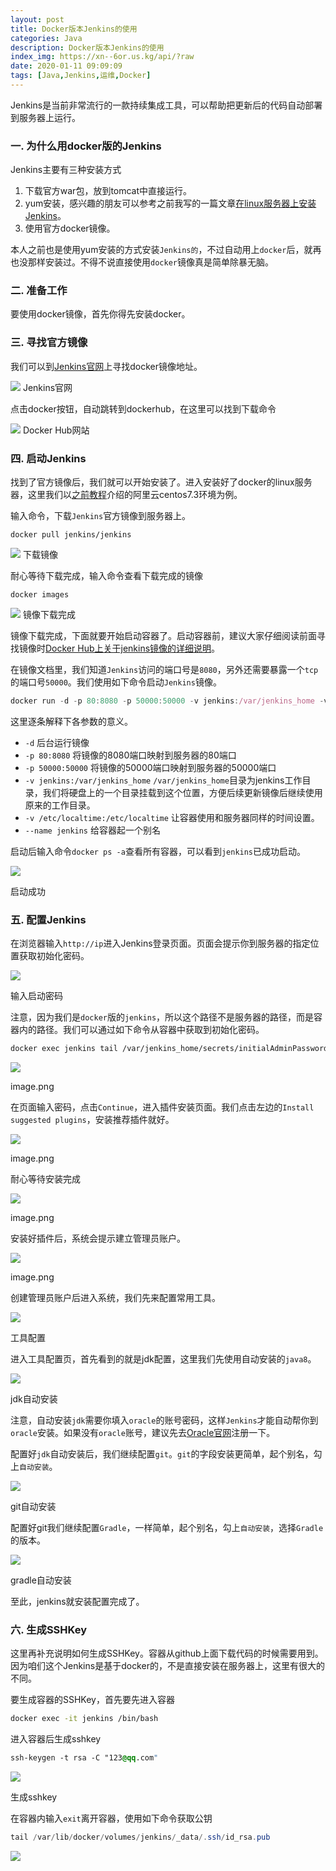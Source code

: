 ```yaml
---
layout: post
title: Docker版本Jenkins的使用
categories: Java
description: Docker版本Jenkins的使用
index_img: https://xn--6or.us.kg/api/?raw
date: 2020-01-11 09:09:09
tags: [Java,Jenkins,运维,Docker]
---
```


Jenkins是当前非常流行的一款持续集成工具，可以帮助把更新后的代码自动部署到服务器上运行。

### 一. 为什么用docker版的Jenkins

Jenkins主要有三种安装方式

1.  下载官方war包，放到tomcat中直接运行。
2.  yum安装，感兴趣的朋友可以参考之前我写的一篇文章[在linux服务器上安装Jenkins](https://www.jianshu.com/p/c517f09df025)。
3.  使用官方docker镜像。

本人之前也是使用yum安装的方式安装`Jenkins的`，不过自动用上`docker`后，就再也没那样安装过。不得不说直接使用`docker`镜像真是简单除暴无脑。

### 二. 准备工作

要使用docker镜像，首先你得先安装docker。

### 三. 寻找官方镜像

我们可以到[Jenkins官网](https://jenkins.io/download/)上寻找docker镜像地址。

![](https://img.itgo.ml/img/master/webp.jpg)
Jenkins官网

点击docker按钮，自动跳转到dockerhub，在这里可以找到下载命令

![](https://img.itgo.ml/img/webp%20(1).jpg)
Docker Hub网站

### 四. 启动Jenkins

找到了官方镜像后，我们就可以开始安装了。进入安装好了docker的linux服务器，这里我们以[之前教程](https://www.jianshu.com/p/d95c52d5ec3f)介绍的阿里云centos7.3环境为例。

输入命令，下载`Jenkins`官方镜像到服务器上。

```undefined
docker pull jenkins/jenkins

```

![](https://img.itgo.ml/img/webp%20(2).jpg)
下载镜像

耐心等待下载完成，输入命令查看下载完成的镜像

```undefined
docker images

```

![](https://img.itgo.ml/img/webp%20(3).jpg)
镜像下载完成

镜像下载完成，下面就要开始启动容器了。启动容器前，建议大家仔细阅读前面寻找镜像时[Docker Hub上关于jenkins镜像的详细说明](https://hub.docker.com/_/jenkins/)。

在镜像文档里，我们知道`Jenkins`访问的端口号是`8080`，另外还需要暴露一个`tcp`的端口号`50000`。我们使用如下命令启动`Jenkins`镜像。

```jsx
docker run -d -p 80:8080 -p 50000:50000 -v jenkins:/var/jenkins_home -v /etc/localtime:/etc/localtime --name jenkins docker.io/jenkins/jenkins

```

这里逐条解释下各参数的意义。

*   `-d` 后台运行镜像
*   `-p 80:8080` 将镜像的8080端口映射到服务器的80端口
*   `-p 50000:50000` 将镜像的50000端口映射到服务器的50000端口
*   `-v jenkins:/var/jenkins_home` `/var/jenkins_home`目录为jenkins工作目录，我们将硬盘上的一个目录挂载到这个位置，方便后续更新镜像后继续使用原来的工作目录。
*   `-v /etc/localtime:/etc/localtime` 让容器使用和服务器同样的时间设置。
*   `--name jenkins` 给容器起一个别名

启动后输入命令`docker ps -a`查看所有容器，可以看到`jenkins`已成功启动。

![](https://img.itgo.ml/img/webp%20(4).jpg)

启动成功

### 五. 配置Jenkins

在浏览器输入`http://ip`进入Jenkins登录页面。页面会提示你到服务器的指定位置获取初始化密码。

![](https://img.itgo.ml/img/webp%20(5).jpg)

输入启动密码

注意，因为我们是`docker`版的`jenkins`，所以这个路径不是服务器的路径，而是容器内的路径。我们可以通过如下命令从容器中获取到初始化密码。

```bash
docker exec jenkins tail /var/jenkins_home/secrets/initialAdminPassword

```

![](https://img.itgo.ml/img/webp%20(6).jpg)

image.png

在页面输入密码，点击`Continue`，进入插件安装页面。我们点击左边的`Install suggested plugins`，安装推荐插件就好。

![](https://img.itgo.ml/img/webp%20(7).jpg)

image.png

耐心等待安装完成

![](https://img.itgo.ml/img/webp%20(8).jpg)

image.png

安装好插件后，系统会提示建立管理员账户。

![](https://img.itgo.ml/img/webp%20(9).jpg)

image.png

创建管理员账户后进入系统，我们先来配置常用工具。

![](https://img.itgo.ml/img/webp%20(10).jpg)

工具配置

进入工具配置页，首先看到的就是jdk配置，这里我们先使用自动安装的`java8`。

![](https://img.itgo.ml/img/webp%20(11).jpg)

jdk自动安装

注意，自动安装`jdk`需要你填入`oracle`的账号密码，这样`Jenkins`才能自动帮你到`oracle`安装。如果没有`oracle`账号，建议先去[Oracle官网](https://www.oracle.com/)注册一下。

配置好`jdk`自动安装后，我们继续配置`git`。`git`的字段安装更简单，起个别名，勾上`自动安装`。

![](https://img.itgo.ml/img/webp%20(12).jpg)

git自动安装

配置好git我们继续配置`Gradle`，一样简单，起个别名，勾上`自动安装`，选择`Gradle`的版本。

![](https://img.itgo.ml/img/webp%20(13).jpg)

gradle自动安装

至此，jenkins就安装配置完成了。

### 六. 生成SSHKey

这里再补充说明如何生成SSHKey。容器从github上面下载代码的时候需要用到。因为咱们这个Jenkins是基于docker的，不是直接安装在服务器上，这里有很大的不同。

要生成容器的SSHKey，首先要先进入容器

```bash
docker exec -it jenkins /bin/bash

```

进入容器后生成sshkey

```css
ssh-keygen -t rsa -C "123@qq.com"

```

![](https://img.itgo.ml/img/webp%20(14).jpg)

生成sshkey

在容器内输入`exit`离开容器，使用如下命令获取公钥

```csharp
tail /var/lib/docker/volumes/jenkins/_data/.ssh/id_rsa.pub

```

![](https://img.itgo.ml/img/webp%20(15).jpg)
